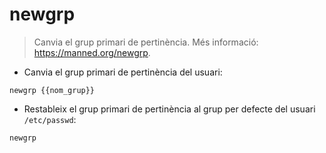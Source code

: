 # newgrp

> Canvia el grup primari de pertinència.
> Més informació: <https://manned.org/newgrp>.

- Canvia el grup primari de pertinència del usuari:

`newgrp {{nom_grup}}`

- Restableix el grup primari de pertinència al grup per defecte del usuari `/etc/passwd`:

`newgrp`
